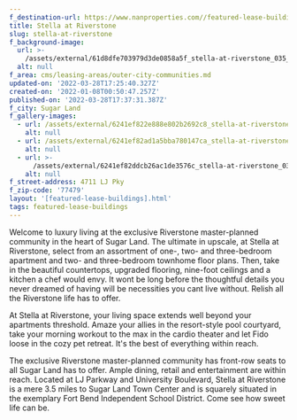 ```yaml
---
f_destination-url: https://www.nanproperties.com//featured-lease-buildings/stella-at-riverstone
title: Stella at Riverstone
slug: stella-at-riverstone
f_background-image:
  url: >-
    /assets/external/61d8dfe703979d3de0858a5f_stella-at-riverstone_035_v1-1030x585.jpeg
  alt: null
f_area: cms/leasing-areas/outer-city-communities.md
updated-on: '2022-03-28T17:25:40.327Z'
created-on: '2022-01-08T00:50:47.257Z'
published-on: '2022-03-28T17:37:31.387Z'
f_city: Sugar Land
f_gallery-images:
  - url: /assets/external/6241ef822e888e802b2692c8_stella-at-riverstone-3.jpeg
    alt: null
  - url: /assets/external/6241ef82ad1a5bba780147ca_stella-at-riverstone-2.jpeg
    alt: null
  - url: >-
      /assets/external/6241ef82ddcb26ac1de3576c_stella-at-riverstone_035_v1-1030x585.jpeg
    alt: null
f_street-address: 4711 LJ Pky
f_zip-code: '77479'
layout: '[featured-lease-buildings].html'
tags: featured-lease-buildings
---
```


Welcome to luxury living at the exclusive Riverstone master-planned community in the heart of Sugar Land. The ultimate in upscale, at Stella at Riverstone, select from an assortment of one-, two- and three-bedroom apartment and two- and three-bedroom townhome floor plans. Then, take in the beautiful countertops, upgraded flooring, nine-foot ceilings and a kitchen a chef would envy. It wont be long before the thoughtful details you never dreamed of having will be necessities you cant live without. Relish all the Riverstone life has to offer.

At Stella at Riverstone, your living space extends well beyond your apartments threshold. Amaze your allies in the resort-style pool courtyard, take your morning workout to the max in the cardio theater and let Fido loose in the cozy pet retreat. It's the best of everything within reach.

The exclusive Riverstone master-planned community has front-row seats to all Sugar Land has to offer. Ample dining, retail and entertainment are within reach. Located at LJ Parkway and University Boulevard, Stella at Riverstone is a mere 3.5 miles to Sugar Land Town Center and is squarely situated in the exemplary Fort Bend Independent School District. Come see how sweet life can be.
